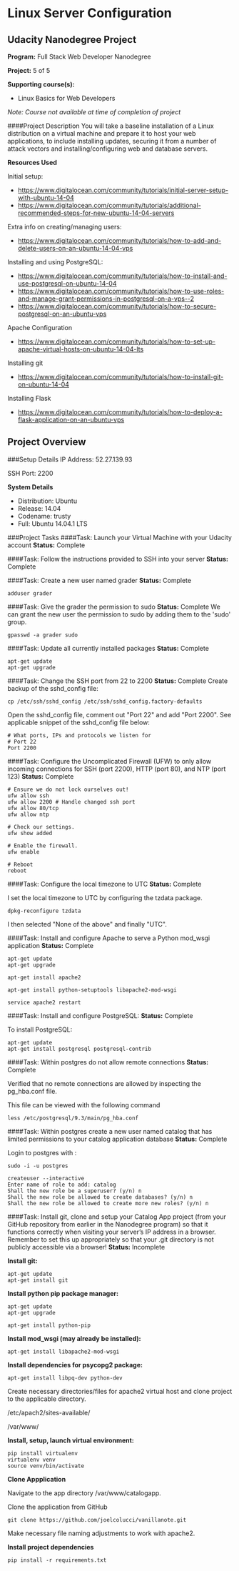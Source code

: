 Linux Server Configuration
===========================
Udacity Nanodegree Project
-----------------------------
__Program:__ Full Stack Web Developer Nanodegree

__Project:__ 5 of 5

__Supporting course(s):__
* Linux Basics for Web Developers

_Note: Course not available at time of completion of project_

####Project Description
You will take a baseline installation of a Linux distribution on a virtual machine and prepare it to host your web applications, to include installing updates, securing it from a number of attack vectors and installing/configuring web and database servers.

__Resources Used__

Initial setup:
* https://www.digitalocean.com/community/tutorials/initial-server-setup-with-ubuntu-14-04
* https://www.digitalocean.com/community/tutorials/additional-recommended-steps-for-new-ubuntu-14-04-servers

Extra info on creating/managing users:
* https://www.digitalocean.com/community/tutorials/how-to-add-and-delete-users-on-an-ubuntu-14-04-vps

Installing and using PostgreSQL:
* https://www.digitalocean.com/community/tutorials/how-to-install-and-use-postgresql-on-ubuntu-14-04
* https://www.digitalocean.com/community/tutorials/how-to-use-roles-and-manage-grant-permissions-in-postgresql-on-a-vps--2
* https://www.digitalocean.com/community/tutorials/how-to-secure-postgresql-on-an-ubuntu-vps

Apache Configuration
* https://www.digitalocean.com/community/tutorials/how-to-set-up-apache-virtual-hosts-on-ubuntu-14-04-lts

Installing git
* https://www.digitalocean.com/community/tutorials/how-to-install-git-on-ubuntu-14-04

Installing Flask
* https://www.digitalocean.com/community/tutorials/how-to-deploy-a-flask-application-on-an-ubuntu-vps


Project Overview
---------------------------
###Setup Details
IP Address: 52.27.139.93

SSH Port: 2200

__System Details__
* Distribution: Ubuntu
* Release: 14.04
* Codename: trusty
* Full: Ubuntu 14.04.1 LTS

###Project Tasks
####Task: Launch your Virtual Machine with your Udacity account
__Status:__ Complete

####Task: Follow the instructions provided to SSH into your server
__Status:__ Complete

####Task: Create a new user named grader
__Status:__ Complete
```
adduser grader
```

####Task: Give the grader the permission to sudo
__Status:__ Complete
We can grant the new user the permission to sudo by adding them to the 'sudo' group.
```
gpasswd -a grader sudo
```

####Task: Update all currently installed packages
__Status:__ Complete
```
apt-get update
apt-get upgrade
```

####Task: Change the SSH port from 22 to 2200
__Status:__ Complete
Create backup of the sshd_config file:
```
cp /etc/ssh/sshd_config /etc/ssh/sshd_config.factory-defaults
```

Open the sshd_config file, comment out "Port 22" and add "Port 2200".
See applicable snippet of the sshd_config file below:
```
# What ports, IPs and protocols we listen for
# Port 22
Port 2200
```

####Task: Configure the Uncomplicated Firewall (UFW) to only allow incoming connections for SSH (port 2200), HTTP (port 80), and NTP (port 123)
__Status:__ Complete
```
# Ensure we do not lock ourselves out!
ufw allow ssh
ufw allow 2200 # Handle changed ssh port
ufw allow 80/tcp
ufw allow ntp

# Check our settings.
ufw show added

# Enable the firewall.
ufw enable

# Reboot
reboot
```

####Task: Configure the local timezone to UTC
__Status:__ Complete

I set the local timezone to UTC by configuring the tzdata package.
```
dpkg-reconfigure tzdata
```
I then selected "None of the above" and finally "UTC".

####Task: Install and configure Apache to serve a Python mod_wsgi application
__Status:__ Complete
```
apt-get update
apt-get upgrade

apt-get install apache2

apt-get install python-setuptools libapache2-mod-wsgi

service apache2 restart
```

####Task: Install and configure PostgreSQL:
__Status:__ Complete

To install PostgreSQL:
```
apt-get update
apt-get install postgresql postgresql-contrib
```

####Task: Within postgres do not allow remote connections
__Status:__ Complete

Verified that no remote connections are allowed by inspecting the pg_hba.conf file.

This file can be viewed with the following command
```
less /etc/postgresql/9.3/main/pg_hba.conf
```

####Task: Within postgres create a new user named catalog that has limited permissions to your catalog application database
__Status:__ Complete

Login to postgres with :
```
sudo -i -u postgres
```
```
createuser --interactive
Enter name of role to add: catalog
Shall the new role be a superuser? (y/n) n
Shall the new role be allowed to create databases? (y/n) n
Shall the new role be allowed to create more new roles? (y/n) n
```

####Task: Install git, clone and setup your Catalog App project (from your GitHub repository from earlier in the Nanodegree program) so that it functions correctly when visiting your server’s IP address in a browser. Remember to set this up appropriately so that your .git directory is not publicly accessible via a browser!
__Status:__ Incomplete

__Install git:__
```
apt-get update
apt-get install git
```

__Install python pip package manager:__
```
apt-get update
apt-get upgrade

apt-get install python-pip
```

__Install mod_wsgi (may already be installed):__
```
apt-get install libapache2-mod-wsgi
```

__Install dependencies for psycopg2 package:__
```
apt-get install libpq-dev python-dev
```

Create necessary directories/files for apache2 virtual host and clone project
to the applicable directory.

/etc/apach2/sites-available/

/var/www/

__Install, setup, launch virtual environment:__
```
pip install virtualenv
virtualenv venv
source venv/bin/activate
```

__Clone Appplication__

Navigate to the app directory /var/www/catalogapp.

Clone the application from GitHub
```
git clone https://github.com/joelcolucci/vanillanote.git
```

Make necessary file naming adjustments to work with apache2.

__Install project dependencies__
```
pip install -r requirements.txt
```
